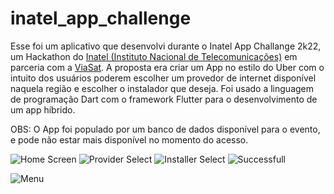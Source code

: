 # inatel_app_challenge

Esse foi um aplicativo que desenvolvi durante o Inatel App Challange 2k22, um Hackathon do [Inatel (Instituto Nacional de Telecomunicações)](https://inatel.br/home/) em parceria com a [ViaSat](https://www.viasat.com). A proposta era criar um App no estilo do Uber com o intuito dos usuários poderem escolher um provedor de internet disponível naquela região e escolher o instalador que deseja. Foi usado a linguagem de programação Dart com o framework Flutter para o desenvolvimento de um app híbrido.

OBS: O App foi populado por um banco de dados disponível para o evento, e pode não estar mais disponível no momento do acesso.

![Home Screen](https://drive.google.com/uc?export=view&id=1TyU8mFZgI_tQx6qT7Mfsj34vuWkoVwFM)   ![Provider Select](https://drive.google.com/uc?export=view&id=1Mwl5g9zvQ6J_0gElMdYxO0VIqrBeTWyR)
![Installer Select](https://drive.google.com/uc?export=view&id=1JUsZ1q3zhv3Otq0m7sMR7vBlUF3DPyfE) ![Successfull](https://drive.google.com/uc?export=view&id=1-bbs-6GxX3kcBd2h8N35WrZ4lcUqo4X2)

![Menu](https://drive.google.com/uc?export=view&id=1laUdEQgt69WwCcq0rqQ1F8gG0txhzohN)
